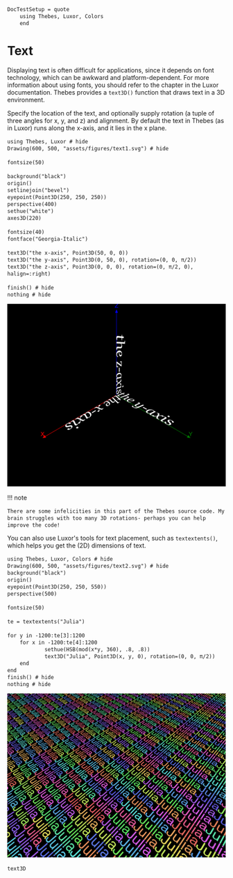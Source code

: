 ```@meta
DocTestSetup = quote
    using Thebes, Luxor, Colors
    end
```

# Text

Displaying text is often difficult for applications, since it depends on font technology, which can be awkward and platform-dependent. For more information about using fonts, you should refer to the chapter in the Luxor documentation. Thebes provides a `text3D()` function that draws text in a 3D environment.

Specify the location of the text, and optionally supply rotation (a tuple of three angles for x, y, and z) and alignment. By default the text in Thebes (as in Luxor) runs along the x-axis, and it lies in the x plane.

```@example
using Thebes, Luxor # hide
Drawing(600, 500, "assets/figures/text1.svg") # hide

fontsize(50)

background("black")
origin()
setlinejoin("bevel")
eyepoint(Point3D(250, 250, 250))
perspective(400)
sethue("white")
axes3D(220)

fontsize(40)
fontface("Georgia-Italic")

text3D("the x-axis", Point3D(50, 0, 0))
text3D("the y-axis", Point3D(0, 50, 0), rotation=(0, 0, π/2))
text3D("the z-axis", Point3D(0, 0, 0), rotation=(0, π/2, 0), halign=:right)

finish() # hide
nothing # hide
```

![text ](assets/figures/text1.svg)

!!! note

    There are some infelicities in this part of the Thebes source code. My brain struggles with too many 3D rotations- perhaps you can help improve the code!

You can also use Luxor's tools for text placement, such as `textextents()`, which helps you get the (2D) dimensions of text.

```@example
using Thebes, Luxor, Colors # hide
Drawing(600, 500, "assets/figures/text2.svg") # hide
background("black")
origin()
eyepoint(Point3D(250, 250, 550))
perspective(500)

fontsize(50)

te = textextents("Julia")

for y in -1200:te[3]:1200
    for x in -1200:te[4]:1200
            sethue(HSB(mod(x*y, 360), .8, .8))
            text3D("Julia", Point3D(x, y, 0), rotation=(0, 0, π/2))
    end
end
finish() # hide
nothing # hide
```

![text ](assets/figures/text2.svg)

```@docs
text3D
```
